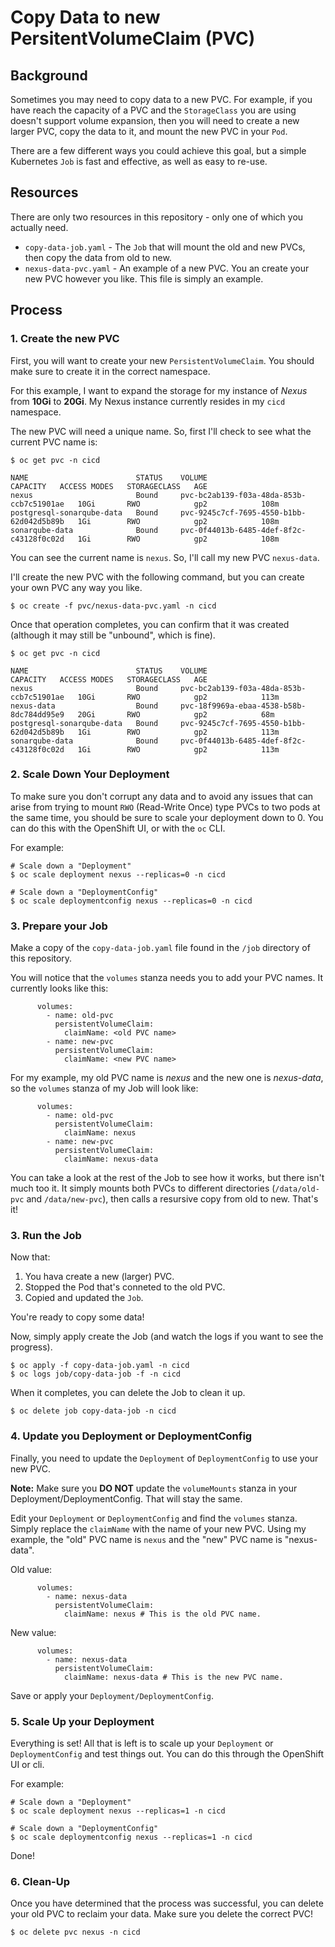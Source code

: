 # Copy Data to new PersitentVolumeClaim (PVC)

## Background

Sometimes you may need to copy data to a new PVC.  For example, if you have reach the capacity of a PVC and the `StorageClass` you are using doesn't support volume expansion, then you will need to create a new larger PVC, copy the data to it, and mount the new PVC in your `Pod`.

There are a few different ways you could achieve this goal, but a simple Kubernetes `Job` is fast and effective, as well as easy to re-use.

## Resources

There are only two resources in this repository - only one of which you actually need.

* `copy-data-job.yaml` - The `Job` that will mount the old and new PVCs, then copy the data from old to new.
* `nexus-data-pvc.yaml` - An example of a new PVC.  You an create your new PVC however you like.  This file is simply an example.

## Process

### 1. Create the new PVC

First, you will want to create your new `PersistentVolumeClaim`.  You should make sure to create it in the correct namespace.

For this example, I want to expand the storage for my instance of *Nexus* from **10Gi** to **20Gi**.  My Nexus instance currently resides in my `cicd` namespace.

The new PVC will need a unique name.  So, first I'll check to see what the current PVC name is:


```
$ oc get pvc -n cicd

NAME                        STATUS    VOLUME                                     CAPACITY   ACCESS MODES   STORAGECLASS   AGE
nexus                       Bound     pvc-bc2ab139-f03a-48da-853b-ccb7c51901ae   10Gi       RWO            gp2            108m
postgresql-sonarqube-data   Bound     pvc-9245c7cf-7695-4550-b1bb-62d042d5b89b   1Gi        RWO            gp2            108m
sonarqube-data              Bound     pvc-0f44013b-6485-4def-8f2c-c43128f0c02d   1Gi        RWO            gp2            108m
```

You can see the current name is `nexus`.  So, I'll call my new PVC `nexus-data`.

I'll create the new PVC with the following command, but you can create your own PVC any way you like.

```
$ oc create -f pvc/nexus-data-pvc.yaml -n cicd
```

Once that operation completes, you can confirm that it was created (although it may still be "unbound", which is fine).

```
$ oc get pvc -n cicd

NAME                        STATUS    VOLUME                                     CAPACITY   ACCESS MODES   STORAGECLASS   AGE
nexus                       Bound     pvc-bc2ab139-f03a-48da-853b-ccb7c51901ae   10Gi       RWO            gp2            113m
nexus-data                  Bound     pvc-18f9969a-ebaa-4538-b58b-8dc784dd95e9   20Gi       RWO            gp2            68m
postgresql-sonarqube-data   Bound     pvc-9245c7cf-7695-4550-b1bb-62d042d5b89b   1Gi        RWO            gp2            113m
sonarqube-data              Bound     pvc-0f44013b-6485-4def-8f2c-c43128f0c02d   1Gi        RWO            gp2            113m
```

### 2. Scale Down Your Deployment

To make sure you don't corrupt any data and to avoid any issues that can arise from trying to mount `RWO` (Read-Write Once) type PVCs to two pods at the same time, you should be sure to scale your deployment down to 0.  You can do this with the OpenShift UI, or with the `oc` CLI.

For example:
```
# Scale down a "Deployment"
$ oc scale deployment nexus --replicas=0 -n cicd

# Scale down a "DeploymentConfig"
$ oc scale deploymentconfig nexus --replicas=0 -n cicd
```

### 3. Prepare your Job

Make a copy of the `copy-data-job.yaml` file found in the `/job` directory of this repository.

You will notice that the `volumes` stanza needs you to add your PVC names.  It currently looks like this:

```
      volumes:
        - name: old-pvc
          persistentVolumeClaim:
            claimName: <old PVC name>
        - name: new-pvc
          persistentVolumeClaim:
            claimName: <new PVC name>
```

For my example, my old PVC name is *nexus* and the new one is *nexus-data*, so the `volumes` stanza of my Job will look like:

```
      volumes:
        - name: old-pvc
          persistentVolumeClaim:
            claimName: nexus
        - name: new-pvc
          persistentVolumeClaim:
            claimName: nexus-data
```

You can take a look at the rest of the Job to see how it works, but there isn't much too it.  It simply mounts both PVCs to different directories (`/data/old-pvc` and `/data/new-pvc`), then calls a resursive copy from old to new.  That's it!

### 3. Run the Job

Now that:
1. You hava create a new (larger) PVC.
2. Stopped the Pod that's conneted to the old PVC.
3. Copied and updated the `Job`.

You're ready to copy some data!

Now, simply apply create the Job (and watch the logs if you want to see the progress).

```
$ oc apply -f copy-data-job.yaml -n cicd
$ oc logs job/copy-data-job -f -n cicd
```

When it completes, you can delete the Job to clean it up.

```
$ oc delete job copy-data-job -n cicd
```

### 4. Update you Deployment or DeploymentConfig

Finally, you need to update the `Deployment` of `DeploymentConfig` to use your new PVC.

**Note:** Make sure you **DO NOT** update the `volumeMounts` stanza in your Deployment/DeploymentConfig.  That will stay the same.

Edit your `Deployment` or `DeploymentConfig` and find the `volumes` stanza.  Simply replace the `claimName` with the name of your new PVC.  Using my example, the "old" PVC name is `nexus` and the "new" PVC name is "nexus-data".  

Old value:
```
      volumes:
        - name: nexus-data
          persistentVolumeClaim:
            claimName: nexus # This is the old PVC name.
```

New value:
```
      volumes:
        - name: nexus-data
          persistentVolumeClaim:
            claimName: nexus-data # This is the new PVC name.
```

Save or apply your `Deployment/DeploymentConfig`.

### 5. Scale Up your Deployment

Everything is set!  All that is left is to scale up your `Deployment` or `DeploymentConfig` and test things out.  You can do this through the OpenShift UI or cli.

For example:
```
# Scale down a "Deployment"
$ oc scale deployment nexus --replicas=1 -n cicd

# Scale down a "DeploymentConfig"
$ oc scale deploymentconfig nexus --replicas=1 -n cicd
```

Done!

### 6. Clean-Up

Once you have determined that the process was successful, you can delete your old PVC to reclaim your data.  Make sure you delete the correct PVC!

```
$ oc delete pvc nexus -n cicd
```



